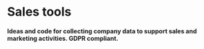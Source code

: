 # Sales tools
#### Ideas and code for collecting company data to support sales and marketing activities. GDPR compliant.
